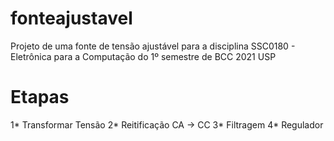 # fonteajustavel
Projeto de uma fonte de tensão ajustável para a disciplina SSC0180 - Eletrônica para a Computação do 1º semestre de BCC 2021 USP
# Etapas
1* Transformar Tensão
2* Reitificação CA -> CC
3* Filtragem
4* Regulador
